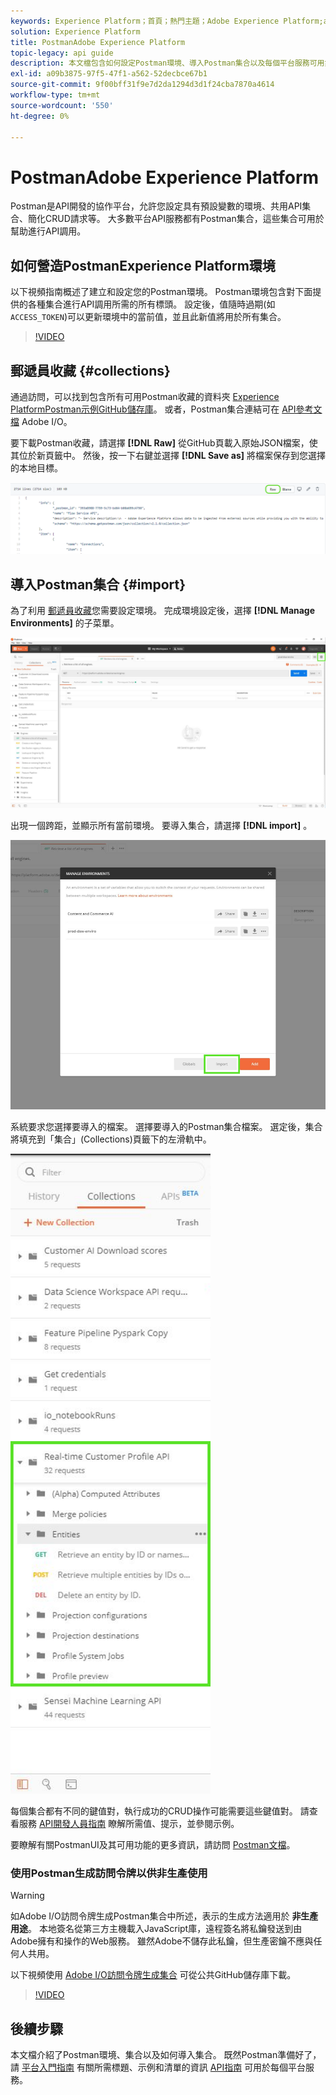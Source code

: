 ```yaml
---
keywords: Experience Platform；首頁；熱門主題；Adobe Experience Platform;api指南；平台API指南；平台簡介；開發人員指南
solution: Experience Platform
title: PostmanAdobe Experience Platform
topic-legacy: api guide
description: 本文檔包含如何設定Postman環境、導入Postman集合以及每個平台服務可用集合清單的步驟。
exl-id: a09b3875-97f5-47f1-a562-52decbce67b1
source-git-commit: 9f00bff31f9e7d2da1294d3d1f24cba7870a4614
workflow-type: tm+mt
source-wordcount: '550'
ht-degree: 0%

---
```


# PostmanAdobe Experience Platform

Postman是API開發的協作平台，允許您設定具有預設變數的環境、共用API集合、簡化CRUD請求等。 大多數平台API服務都有Postman集合，這些集合可用於幫助進行API調用。

## 如何營造PostmanExperience Platform環境

以下視頻指南概述了建立和設定您的Postman環境。 Postman環境包含對下面提供的各種集合進行API調用所需的所有標頭。 設定後，值隨時過期(如 `ACCESS_TOKEN`)可以更新環境中的當前值，並且此新值將用於所有集合。

>[!VIDEO](https://video.tv.adobe.com/v/28832)

## 郵遞員收藏 {#collections}

通過訪問，可以找到包含所有可用Postman收藏的資料夾 [Experience PlatformPostman示例GitHub儲存庫](https://github.com/adobe/experience-platform-postman-samples/tree/master/apis/experience-platform)。 或者，Postman集合連結可在 [API參考文檔](https://www.adobe.com/go/platform-api-reference-en) Adobe I/O。

要下載Postman收藏，請選擇 **[!DNL Raw]** 從GitHub頁載入原始JSON檔案，使其位於新頁籤中。 然後，按一下右鍵並選擇 **[!DNL Save as]** 將檔案保存到您選擇的本地目標。

![原始JSON](./images/api-guide/raw-collection.PNG)

## 導入Postman集合 {#import}

為了利用 [郵遞員收藏](#collections)您需要設定環境。 完成環境設定後，選擇 **[!DNL Manage Environments]** 的子菜單。

![管理環境選擇器](./images/api-guide/environment-selector.png)

出現一個跨距，並顯示所有當前環境。 要導入集合，請選擇 **[!DNL import]** 。

![導入按鈕](./images/api-guide/import-collection.png)

系統要求您選擇要導入的檔案。 選擇要導入的Postman集合檔案。 選定後，集合將填充到「集合」(Collections)頁籤下的左滑軌中。

![填充集合](./images/api-guide/imported-collection.png)

每個集合都有不同的鍵值對，執行成功的CRUD操作可能需要這些鍵值對。 請查看服務 [API開發人員指南](api-guide.md#api-guides) 瞭解所需值、提示，並參閱示例。

要瞭解有關PostmanUI及其可用功能的更多資訊，請訪問 [Postman文檔](https://learning.postman.com/docs/getting-started/navigating-postman/)。

### 使用Postman生成訪問令牌以供非生產使用

>[!WARNING]
>
>如Adobe I/O訪問令牌生成Postman集合中所述，表示的生成方法適用於 **非生產用途**。 本地簽名從第三方主機載入JavaScript庫，遠程簽名將私鑰發送到由Adobe擁有和操作的Web服務。 雖然Adobe不儲存此私鑰，但生產密鑰不應與任何人共用。

以下視頻使用 [Adobe I/O訪問令牌生成集合](https://github.com/adobe/experience-platform-postman-samples/blob/master/apis/ims/Adobe%20IO%20Access%20Token%20Generation.postman_collection.json) 可從公共GitHub儲存庫下載。

>[!VIDEO](https://video.tv.adobe.com/v/29698/?quality=12&learn=on)

## 後續步驟

本文檔介紹了Postman環境、集合以及如何導入集合。 既然Postman準備好了，請 [平台入門指南](api-guide.md) 有關所需標題、示例和清單的資訊 [API指南](api-guide.md#api-guides) 可用於每個平台服務。
